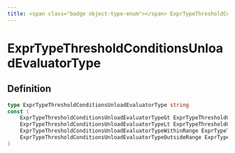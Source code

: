 ```yaml
---
title: <span class="badge object-type-enum"></span> ExprTypeThresholdConditionsUnloadEvaluatorType
---
```

# <span class="badge object-type-enum"></span> ExprTypeThresholdConditionsUnloadEvaluatorType

## Definition

```go
type ExprTypeThresholdConditionsUnloadEvaluatorType string
const (
	ExprTypeThresholdConditionsUnloadEvaluatorTypeGt ExprTypeThresholdConditionsUnloadEvaluatorType = "gt"
	ExprTypeThresholdConditionsUnloadEvaluatorTypeLt ExprTypeThresholdConditionsUnloadEvaluatorType = "lt"
	ExprTypeThresholdConditionsUnloadEvaluatorTypeWithinRange ExprTypeThresholdConditionsUnloadEvaluatorType = "within_range"
	ExprTypeThresholdConditionsUnloadEvaluatorTypeOutsideRange ExprTypeThresholdConditionsUnloadEvaluatorType = "outside_range"
)

```
